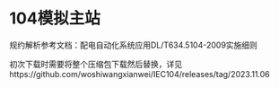 # 104模拟主站

规约解析参考文档：配电自动化系统应用DL/T634.5104-2009实施细则

初次下载时需要将整个压缩包下载然后替换，详见https://github.com/woshiwangxianwei/IEC104/releases/tag/2023.11.06
